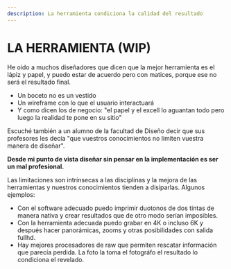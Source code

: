 ```yaml
---
description: La herramienta condiciona la calidad del resultado
---
```


# LA HERRAMIENTA \(WIP\)

He oido a muchos diseñadores que dicen que la mejor herramienta es el lápiz y papel, y puedo estar de acuerdo pero con matices, porque ese no será el resultado final.

* Un boceto no es un vestido
* Un wireframe con lo que el usuario interactuará
* Y como dicen los de negocio: "el papel y el excell lo aguantan todo pero luego la realidad te pone en su sitio"

Escuché también a un alumno de la facultad de Diseño decir que sus profesores les decía "que vuestros conocimientos no limiten vuestra manera de diseñar".

**Desde mi punto de vista diseñar sin pensar en la implementación es ser un mal profesional.**

Las limitaciones son intrínsecas a las disciplinas y la mejora de las herramientas y nuestros conocimientos tienden a disiparlas. Algunos ejemplos:

* Con el software adecuado puedo imprimir duotonos de dos tintas de manera nativa y crear resultados que de otro modo serían imposibles.
* Con la herramienta adecuada puedo grabar en 4K o incluso 6K y después hacer panorámicas, zooms y otras posibilidades con salida fullhd.
* Hay mejores procesadores de raw que permiten rescatar información que parecía perdida. La foto la toma el fotográfo el resultado lo condiciona el revelado.



